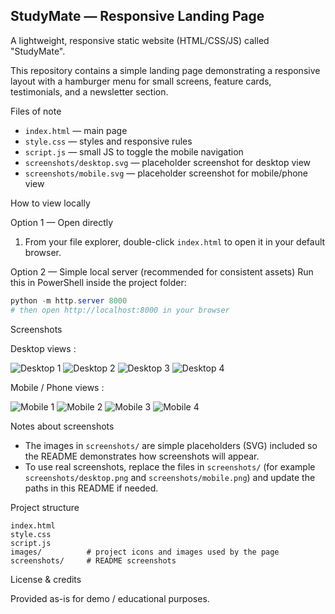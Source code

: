 ## StudyMate — Responsive Landing Page

A lightweight, responsive static website (HTML/CSS/JS) called "StudyMate".

This repository contains a simple landing page demonstrating a responsive layout with a hamburger menu for small screens, feature cards, testimonials, and a newsletter section.

Files of note
- `index.html` — main page
- `style.css` — styles and responsive rules
- `script.js` — small JS to toggle the mobile navigation
- `screenshots/desktop.svg` — placeholder screenshot for desktop view
- `screenshots/mobile.svg` — placeholder screenshot for mobile/phone view

How to view locally

Option 1 — Open directly
1. From your file explorer, double-click `index.html` to open it in your default browser.

Option 2 — Simple local server (recommended for consistent assets)
Run this in PowerShell inside the project folder:

```powershell
python -m http.server 8000
# then open http://localhost:8000 in your browser
```

Screenshots

Desktop views :

![Desktop 1](screenshots/Screenshot333.png)
![Desktop 2](screenshots/Screenshot334.png)
![Desktop 3](screenshots/Screenshot335.png)
![Desktop 4](screenshots/Screenshot336.png)


Mobile / Phone views :

![Mobile 1](screenshots/127.0.0.1_5500.png)
![Mobile 2](screenshots/127.0.0.1_55001.png)
![Mobile 3](screenshots/127.0.0.1_55002.png)
![Mobile 4](screenshots/127.0.0.1_55003.png)

Notes about screenshots
- The images in `screenshots/` are simple placeholders (SVG) included so the README demonstrates how screenshots will appear.
- To use real screenshots, replace the files in `screenshots/` (for example `screenshots/desktop.png` and `screenshots/mobile.png`) and update the paths in this README if needed.

Project structure

```
index.html
style.css
script.js
images/          # project icons and images used by the page
screenshots/     # README screenshots 
```


License & credits

Provided as-is for demo / educational purposes.

